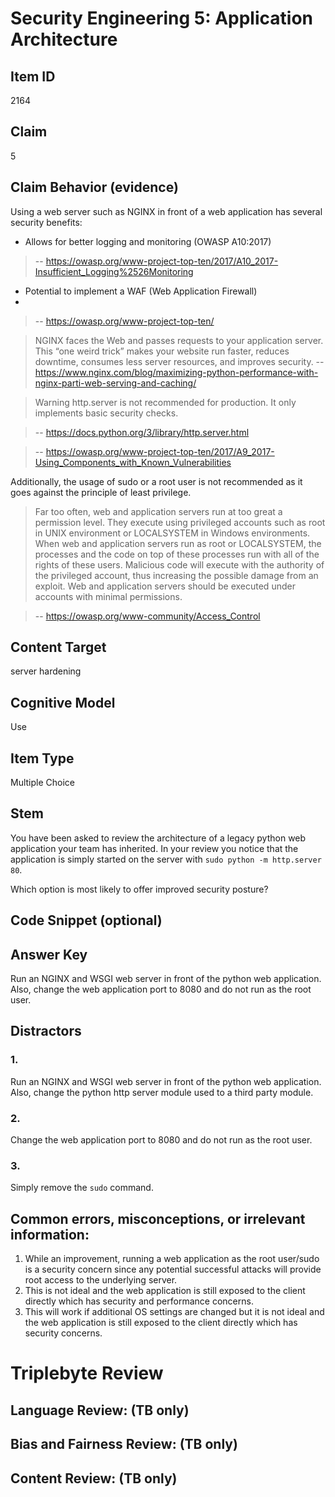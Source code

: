 # Security Engineering 5: Application Architecture


## Item ID
2164

## Claim
5


## Claim Behavior (evidence)

Using a web server such as NGINX in front of a web application has several security benefits:

- Allows for better logging and monitoring (OWASP A10:2017)
> -- https://owasp.org/www-project-top-ten/2017/A10_2017-Insufficient_Logging%2526Monitoring

- Potential to implement a WAF (Web Application Firewall)
- 
> -- https://owasp.org/www-project-top-ten/

> NGINX faces the Web and passes requests to your application server. This “one weird trick” makes your website run faster, reduces downtime, consumes less server resources, and improves security.
> -- https://www.nginx.com/blog/maximizing-python-performance-with-nginx-parti-web-serving-and-caching/


> Warning http.server is not recommended for production. It only implements basic security checks.

> -- https://docs.python.org/3/library/http.server.html

> -- https://owasp.org/www-project-top-ten/2017/A9_2017-Using_Components_with_Known_Vulnerabilities

Additionally, the usage of sudo or a root user is not recommended as it goes against the principle of least privilege.

> Far too often, web and application servers run at too great a permission level. They execute using privileged accounts such as root in UNIX environment or LOCALSYSTEM in Windows environments. When web and application servers run as root or LOCALSYSTEM, the processes and the code on top of these processes run with all of the rights of these users. Malicious code will execute with the authority of the privileged account, thus increasing the possible damage from an exploit. Web and application servers should be executed under accounts with minimal permissions.

> -- https://owasp.org/www-community/Access_Control

## Content Target
server hardening


## Cognitive Model
Use


## Item Type
Multiple Choice


## Stem
You have been asked to review the architecture of a legacy python web application your team has inherited. In your review you notice that the application is simply started on the server with `sudo python -m http.server 80`.

Which option is most likely to offer improved security posture?


## Code Snippet (optional)



## Answer Key
Run an NGINX and WSGI web server in front of the python web application. Also, change the web application port to 8080 and do not run as the root user.


## Distractors
### 1.
Run an NGINX and WSGI web server in front of the python web application. Also, change the python http server module used to a third party module.

### 2.
Change the web application port to 8080 and do not run as the root user.

### 3.
Simply remove the `sudo` command.


## Common errors, misconceptions, or irrelevant information:

1. While an improvement, running a web application as the root user/sudo is a security concern since any potential successful attacks will provide root access to the underlying server.
2. This is not ideal and the web application is still exposed to the client directly which has security and performance concerns.
3. This will work if additional OS settings are changed but it is not ideal and the web application is still exposed to the client directly which has security concerns.

# Triplebyte Review


## Language Review: (TB only)


## Bias and Fairness Review: (TB only)


## Content Review: (TB only)

